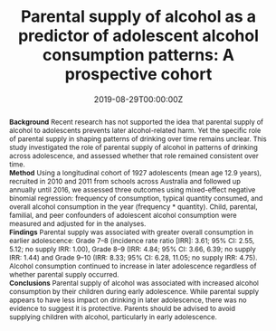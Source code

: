 ﻿---
abstract: "**Background**
Recent research has not supported the idea that parental supply of alcohol to adolescents prevents later alcohol-related harm. Yet the specific role of parental supply in shaping patterns of drinking over time remains unclear. This study investigated the role of parental supply of alcohol in patterns of drinking across adolescence, and assessed whether that role remained consistent over time.<br>
**Method**
Using a longitudinal cohort of 1927 adolescents (mean age 12.9 years), recruited in 2010 and 2011 from schools across Australia and followed up annually until 2016, we assessed three outcomes using mixed-effect negative binomial regression: frequency of consumption, typical quantity consumed, and overall alcohol consumption in the year (frequency * quantity). Child, parental, familial, and peer confounders of adolescent alcohol consumption were measured and adjusted for in the analyses.<br>
**Findings**
Parental supply was associated with greater overall consumption in earlier adolescence: Grade 7–8 (incidence rate ratio [IRR]: 3.61; 95% CI: 2.55, 5.12; no supply IRR: 1.00), Grade 8–9 (IRR: 4.84; 95% CI: 3.66, 6.39; no supply IRR: 1.44) and Grade 9–10 (IRR: 8.33; 95% CI: 6.28, 11.05; no supply IRR: 4.75). Alcohol consumption continued to increase in later adolescence regardless of whether parental supply occurred.<br>
**Conclusions**
Parental supply of alcohol was associated with increased alcohol consumption by their children during early adolescence. While parental supply appears to have less impact on drinking in later adolescence, there was no evidence to suggest it is protective. Parents should be advised to avoid supplying children with alcohol, particularly in early adolescence."
authors:
- admin
- Alexandra Aiken
- Wing See Yuen
- Amy Peacock
- Veronica Boland
- Monika Wadolowski
- Delyse Hutchinson
- Jackob Najman
- Tim Slade
- Raimondo Bruno
- Nyanda McBride
- Louisa Degenhardt
- Kypros Kypri
- Richard P Mattick
date: "2019-08-29T00:00:00Z"
doi: "10.1016/j.drugalcdep.2019.06.031"
featured: false
image:
  caption: 'Image credit: [**DRINKWISE**]'
  focal_point: ""
  preview_only: false
projects:
- APSALS
publication: 'Drug and Alcohol Dependence 204'
publication_short: ""
publication_types:
- "2"
publishDate: "2019-08-29T00:00:00Z"
summary: An analysis of the association between parental supply of alcohol and drinking pattersn across adolescence.
tags:
- Alcohol
- Adolescence
- Longitudinal cohort study
url_source: "https://www.sciencedirect.com/science/article/pii/S0376871619302881"
title: "Parental supply of alcohol as a predictor of adolescent alcohol consumption patterns: A prospective cohort"
---
